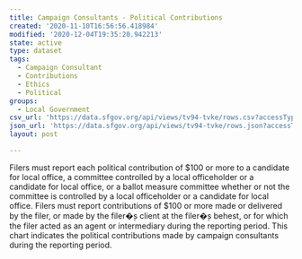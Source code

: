 ```yaml
---
title: Campaign Consultants - Political Contributions
created: '2020-11-10T16:56:56.418984'
modified: '2020-12-04T19:35:20.942213'
state: active
type: dataset
tags:
  - Campaign Consultant
  - Contributions
  - Ethics
  - Political
groups:
  - Local Government
csv_url: 'https://data.sfgov.org/api/views/tv94-tvke/rows.csv?accessType=DOWNLOAD'
json_url: 'https://data.sfgov.org/api/views/tv94-tvke/rows.json?accessType=DOWNLOAD'
layout: post

---
```

Filers must report each political contribution of $100 or more to a candidate for local office, a committee controlled by a local officeholder or a candidate for local office, or a ballot measure committee whether or not the committee is controlled by a local officeholder or a candidate for local office.  Filers must report contributions of $100 or more made or delivered by the filer, or made by the filer�۪s client at the filer�۪s behest, or for which the filer acted as an agent or intermediary during the reporting period. This chart indicates the political contributions made by campaign consultants during the reporting period.
